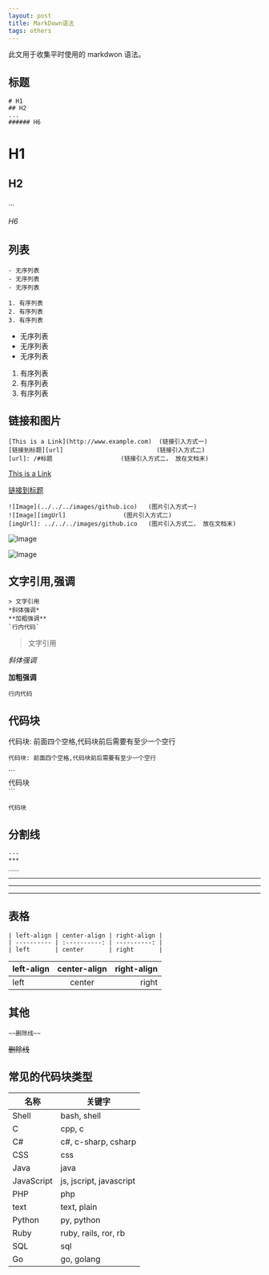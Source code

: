 ```yaml
---
layout: post
title: MarkDown语法
tags: others
---
```


此文用于收集平时使用的 markdwon 语法。

## 标题

    # H1
    ## H2
    ...
    ###### H6

# H1

## H2

...

###### H6

## 列表

    - 无序列表
    - 无序列表
    - 无序列表

    1. 有序列表
    2. 有序列表
    3. 有序列表

- 无序列表
- 无序列表
- 无序列表

1. 有序列表
2. 有序列表
3. 有序列表

## 链接和图片

    [This is a Link](http://www.example.com)  (链接引入方式一)
    [链接到标题][url]                          (链接引入方式二)
    [url]: /#标题                   (链接引入方式二， 放在文档末)

[This is a Link](http://www.example.com)

[链接到标题][url]

[url]: #标题

    ![Image](../../../images/github.ico)   (图片引入方式一)
    ![Image][imgUrl]                (图片引入方式二)
    [imgUrl]: ../../../images/github.ico   (图片引入方式二， 放在文档末)

![Image](../../../images/github.ico)

![Image][imgUrl]

[imgUrl]: ../../../images/github.ico


## 文字引用,强调

    > 文字引用
    *斜体强调*
    **加粗强调**
    `行内代码`

> 文字引用

*斜体强调*

**加粗强调**

`行内代码`

## 代码块

代码块: 前面四个空格,代码块前后需要有至少一个空行

    代码块: 前面四个空格,代码块前后需要有至少一个空行

\`\`\`<br />
代码块<br />
\`\`\`

```plain
代码块
```

## 分割线

    ---
    ***
    ___

---
***
___

## 表格

    | left-align | center-align | right-align |
    | ---------- | :----------: | ----------: |
    | left       | center       | right       |

| left-align | center-align | right-align |
| ---------- | :----------: | ----------: |
| left       | center       | right       |

## 其他

    ~~删除线~~

~~删除线~~

## 常见的代码块类型

| 名称       | 关键字                  |
| ----       | ------                  |
| Shell      | bash, shell             |
| C          | cpp, c                  |
| C#         | c#, c-sharp, csharp     |
| CSS        | css                     |
| Java       | java                    |
| JavaScript | js, jscript, javascript |
| PHP        | php                     |
| text       | text, plain             |
| Python     | py, python              |
| Ruby       | ruby, rails, ror, rb    |
| SQL        | sql                     |
| Go         | go, golang              |
